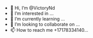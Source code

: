 - 👋 Hi, I’m @VictoryNd
- 👀 I’m interested in ...
- 🌱 I’m currently learning ...
- 💞️ I’m looking to collaborate on ...
- 📫 How to reach me +17178334140...

<!---
VictoryNd/VictoryNd is a ✨ special ✨ repository because its `README.md` (this file) appears on your GitHub profile.
You can click the Preview link to take a look at your changes.
--->

